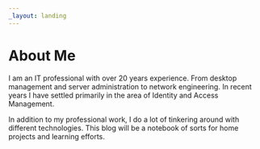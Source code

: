 ```yaml
---
_layout: landing
---
```

# About Me

I am an IT professional with over 20 years experience. From desktop management and server administration to network engineering. In recent years I have settled primarily in the area of Identity and Access Management.

In addition to my professional work, I do a lot of tinkering around with different technologies. This blog will be a notebook of sorts for home projects and learning efforts.
